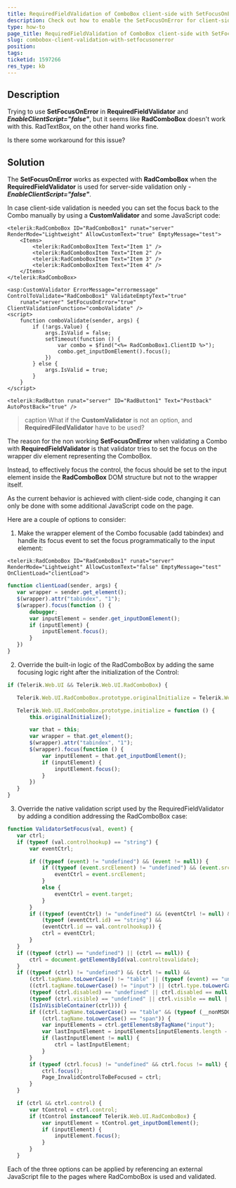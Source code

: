```yaml
---
title: RequiredFieldValidation of ComboBox client-side with SetFocusOnError
description: Check out how to enable the SetFocusOnError for client-side validation of RadComboBox
type: how-to
page_title: RequiredFieldValidation of ComboBox client-side with SetFocusOnError
slug: combobox-client-validation-with-setfocusonerror
position: 
tags: 
ticketid: 1597266
res_type: kb
---
```


## Description

Trying to use **SetFocusOnError** in **RequiredFieldValidator** and ***EnableClientScript="false"***, but it seems like **RadComboBox** doesn't work with this. RadTextBox, on the other hand works fine.

Is there some workaround for this issue?

## Solution

The **SetFocusOnError** works as expected with **RadComboBox** when the **RequiredFieldValidator** is used for server-side validation only - ***EnableClientScript="false"***.

In case client-side validation is needed you can set the focus back to the Combo manually by using a **CustomValidator** and some JavaScript code:

````ASPX
<telerik:RadComboBox ID="RadComboBox1" runat="server" RenderMode="Lightweight" AllowCustomText="true" EmptyMessage="test">
    <Items>
        <telerik:RadComboBoxItem Text="Item 1" />
        <telerik:RadComboBoxItem Text="Item 2" />
        <telerik:RadComboBoxItem Text="Item 3" />
        <telerik:RadComboBoxItem Text="Item 4" />
    </Items>
</telerik:RadComboBox>

<asp:CustomValidator ErrorMessage="errormessage" ControlToValidate="RadComboBox1" ValidateEmptyText="true"
    runat="server" SetFocusOnError="true" ClientValidationFunction="comboValidate" />
<script>
    function comboValidate(sender, args) {
        if (!args.Value) {
            args.IsValid = false;
            setTimeout(function () {
                var combo = $find("<%= RadComboBox1.ClientID %>");
                combo.get_inputDomElement().focus();
            })
        } else {
            args.IsValid = true;
        }
    }
</script>

<telerik:RadButton runat="server" ID="RadButton1" Text="Postback" AutoPostBack="true" />
````

>caption What if the **CustomValidator** is not an option, and **RequiredFiledValidator** have to be used?

The reason for the non working **SetFocusOnError** when validating a Combo with **RequiredFieldValidator** is that validator tries to set the focus on the wrapper div element representing the ComboBox.

Instead, to effectively focus the control, the focus should be set to the input element inside the **RadComboBox** DOM structure but not to the wrapper itself.

As the current behavior is achieved with client-side code, changing it can only be done with some additional JavaScript code on the page.

Here are a couple of options to consider:

1. Make the wrapper element of the Combo focusable (add tabindex) and handle its focus event to set the focus programmatically to the input element:

 ````ASPX
<telerik:RadComboBox ID="RadComboBox1" runat="server" RenderMode="Lightweight" AllowCustomText="false" EmptyMessage="test" OnClientLoad="clientLoad">
````

 ````JavaScript
function clientLoad(sender, args) {
    var wrapper = sender.get_element();
    $(wrapper).attr("tabindex", "1");
    $(wrapper).focus(function () {
        debugger;
        var inputElement = sender.get_inputDomElement();
        if (inputElement) {
            inputElement.focus();
        }
    })
}
````

2. Override the built-in logic of the RadComboBox by adding the same focusing logic right after the initialization of the Control:

 ````JavaScript
if (Telerik.Web.UI && Telerik.Web.UI.RadComboBox) {

    Telerik.Web.UI.RadComboBox.prototype.originalInitialize = Telerik.Web.UI.RadComboBox.prototype.initialize;

    Telerik.Web.UI.RadComboBox.prototype.initialize = function () {
        this.originalInitialize();

        var that = this;
        var wrapper = that.get_element();
        $(wrapper).attr("tabindex", "1");
        $(wrapper).focus(function () {
            var inputElement = that.get_inputDomElement();
            if (inputElement) {
                inputElement.focus();
            }
        })
    }
}
````

3. Override the native validation script used by the RequiredFieldValidator by adding a condition addressing the RadComboBox case:

 ````JavaScript
function ValidatorSetFocus(val, event) {
    var ctrl;
    if (typeof (val.controlhookup) == "string") {
        var eventCtrl;

        if ((typeof (event) != "undefined") && (event != null)) {
            if ((typeof (event.srcElement) != "undefined") && (event.srcElement != null)) {
                eventCtrl = event.srcElement;
            }
            else {
                eventCtrl = event.target;
            }
        }
        if ((typeof (eventCtrl) != "undefined") && (eventCtrl != null) &&
            (typeof (eventCtrl.id) == "string") &&
            (eventCtrl.id == val.controlhookup)) {
            ctrl = eventCtrl;
        }
    }
    if ((typeof (ctrl) == "undefined") || (ctrl == null)) {
        ctrl = document.getElementById(val.controltovalidate);
    }
    if ((typeof (ctrl) != "undefined") && (ctrl != null) &&
        (ctrl.tagName.toLowerCase() != "table" || (typeof (event) == "undefined") || (event == null)) &&
        ((ctrl.tagName.toLowerCase() != "input") || (ctrl.type.toLowerCase() != "hidden")) &&
        (typeof (ctrl.disabled) == "undefined" || ctrl.disabled == null || ctrl.disabled == false) &&
        (typeof (ctrl.visible) == "undefined" || ctrl.visible == null || ctrl.visible != false) &&
        (IsInVisibleContainer(ctrl))) {
        if ((ctrl.tagName.toLowerCase() == "table" && (typeof (__nonMSDOMBrowser) == "undefined" || __nonMSDOMBrowser)) ||
            (ctrl.tagName.toLowerCase() == "span")) {
            var inputElements = ctrl.getElementsByTagName("input");
            var lastInputElement = inputElements[inputElements.length - 1];
            if (lastInputElement != null) {
                ctrl = lastInputElement;
            }
        }
        if (typeof (ctrl.focus) != "undefined" && ctrl.focus != null) {
            ctrl.focus();
            Page_InvalidControlToBeFocused = ctrl;
        }
    }

    if (ctrl && ctrl.control) {
        var tControl = ctrl.control;
        if (tControl instanceof Telerik.Web.UI.RadComboBox) {
            var inputElement = tControl.get_inputDomElement();
            if (inputElement) {
                inputElement.focus();
            }
        }
    }
````

Each of the three options can be applied by referencing an external JavaScript file to the pages where RadComboBox is used and validated.

